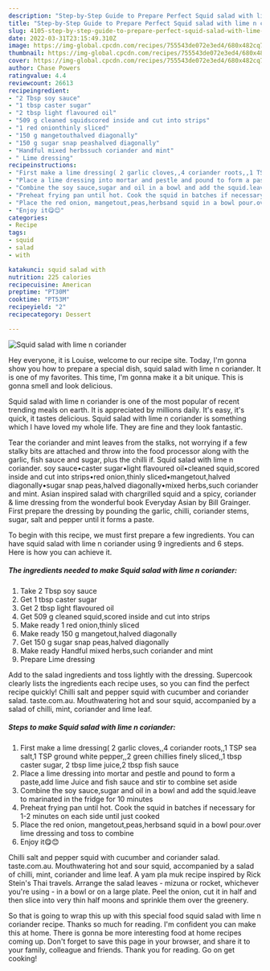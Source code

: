 ```yaml
---
description: "Step-by-Step Guide to Prepare Perfect Squid salad with lime n coriander"
title: "Step-by-Step Guide to Prepare Perfect Squid salad with lime n coriander"
slug: 4105-step-by-step-guide-to-prepare-perfect-squid-salad-with-lime-n-coriander
date: 2022-03-31T23:15:49.310Z
image: https://img-global.cpcdn.com/recipes/755543de072e3ed4/680x482cq70/squid-salad-with-lime-n-coriander-recipe-main-photo.jpg
thumbnail: https://img-global.cpcdn.com/recipes/755543de072e3ed4/680x482cq70/squid-salad-with-lime-n-coriander-recipe-main-photo.jpg
cover: https://img-global.cpcdn.com/recipes/755543de072e3ed4/680x482cq70/squid-salad-with-lime-n-coriander-recipe-main-photo.jpg
author: Chase Powers
ratingvalue: 4.4
reviewcount: 26613
recipeingredient:
- "2 Tbsp soy sauce"
- "1 tbsp caster sugar"
- "2 tbsp light flavoured oil"
- "509 g cleaned squidscored inside and cut into strips"
- "1 red onionthinly sliced"
- "150 g mangetouthalved diagonally"
- "150 g sugar snap peashalved diagonally"
- "Handful mixed herbssuch coriander and mint"
- " Lime dressing"
recipeinstructions:
- "First make a lime dressing( 2 garlic cloves,,4 coriander roots,,1 TSP sea salt,1 TSP ground white pepper,,2 green chillies finely sliced,,1 tbsp caster sugar, 2 tbsp lime juice,2 tbsp fish sauce"
- "Place a lime dressing into mortar and pestle and pound to form a paste,add lime Juice and fish sauce and stir to combine set aside"
- "Combine the soy sauce,sugar and oil in a bowl and add the squid.leave to marinated in the fridge for 10 minutes"
- "Preheat frying pan until hot. Cook the squid in batches if necessary for 1-2 minutes on each side until just cooked"
- "Place the red onion, mangetout,peas,herbsand squid in a bowl pour.over lime dressing and toss to combine"
- "Enjoy it😋😊"
categories:
- Recipe
tags:
- squid
- salad
- with

katakunci: squid salad with 
nutrition: 225 calories
recipecuisine: American
preptime: "PT30M"
cooktime: "PT53M"
recipeyield: "2"
recipecategory: Dessert

---
```



![Squid salad with lime n coriander](https://img-global.cpcdn.com/recipes/755543de072e3ed4/680x482cq70/squid-salad-with-lime-n-coriander-recipe-main-photo.jpg)

Hey everyone, it is Louise, welcome to our recipe site. Today, I'm gonna show you how to prepare a special dish, squid salad with lime n coriander. It is one of my favorites. This time, I'm gonna make it a bit unique. This is gonna smell and look delicious.

Squid salad with lime n coriander is one of the most popular of recent trending meals on earth. It is appreciated by millions daily. It's easy, it's quick, it tastes delicious. Squid salad with lime n coriander is something which I have loved my whole life. They are fine and they look fantastic.

Tear the coriander and mint leaves from the stalks, not worrying if a few stalky bits are attached and throw into the food processor along with the garlic, fish sauce and sugar, plus the chilli if. Squid salad with lime n coriander. soy sauce•caster sugar•light flavoured oil•cleaned squid,scored inside and cut into strips•red onion,thinly sliced•mangetout,halved diagonally•sugar snap peas,halved diagonally•mixed herbs,such coriander and mint. Asian inspired salad with chargrilled squid and a spicy, coriander &amp; lime dressing from the wonderful book Everyday Asian by Bill Grainger. First prepare the dressing by pounding the garlic, chilli, coriander stems, sugar, salt and pepper until it forms a paste.


To begin with this recipe, we must first prepare a few ingredients. You can have squid salad with lime n coriander using 9 ingredients and 6 steps. Here is how you can achieve it.

<!--inarticleads1-->

##### The ingredients needed to make Squid salad with lime n coriander:

1. Take 2 Tbsp soy sauce
1. Get 1 tbsp caster sugar
1. Get 2 tbsp light flavoured oil
1. Get 509 g cleaned squid,scored inside and cut into strips
1. Make ready 1 red onion,thinly sliced
1. Make ready 150 g mangetout,halved diagonally
1. Get 150 g sugar snap peas,halved diagonally
1. Make ready Handful mixed herbs,such coriander and mint
1. Prepare  Lime dressing


Add to the salad ingredients and toss lightly with the dressing. Supercook clearly lists the ingredients each recipe uses, so you can find the perfect recipe quickly! Chilli salt and pepper squid with cucumber and coriander salad. taste.com.au. Mouthwatering hot and sour squid, accompanied by a salad of chilli, mint, coriander and lime leaf. 

<!--inarticleads2-->

##### Steps to make Squid salad with lime n coriander:

1. First make a lime dressing( 2 garlic cloves,,4 coriander roots,,1 TSP sea salt,1 TSP ground white pepper,,2 green chillies finely sliced,,1 tbsp caster sugar, 2 tbsp lime juice,2 tbsp fish sauce
1. Place a lime dressing into mortar and pestle and pound to form a paste,add lime Juice and fish sauce and stir to combine set aside
1. Combine the soy sauce,sugar and oil in a bowl and add the squid.leave to marinated in the fridge for 10 minutes
1. Preheat frying pan until hot. Cook the squid in batches if necessary for 1-2 minutes on each side until just cooked
1. Place the red onion, mangetout,peas,herbsand squid in a bowl pour.over lime dressing and toss to combine
1. Enjoy it😋😊


Chilli salt and pepper squid with cucumber and coriander salad. taste.com.au. Mouthwatering hot and sour squid, accompanied by a salad of chilli, mint, coriander and lime leaf. A yam pla muk recipe inspired by Rick Stein&#39;s Thai travels. Arrange the salad leaves - mizuna or rocket, whichever you&#39;re using - in a bowl or on a large plate. Peel the onion, cut it in half and then slice into very thin half moons and sprinkle them over the greenery. 

So that is going to wrap this up with this special food squid salad with lime n coriander recipe. Thanks so much for reading. I'm confident you can make this at home. There is gonna be more interesting food at home recipes coming up. Don't forget to save this page in your browser, and share it to your family, colleague and friends. Thank you for reading. Go on get cooking!
